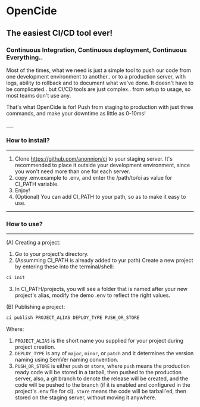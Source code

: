 # OpenCide
## The easiest CI/CD tool ever!
### Continuous Integration, Continuous deployment, Continuous Everything..
<p>Most of the times, what we need is just a simple tool to push our code from one development environment to another.. or to a production server, with logs, ability to rollback and to document what we've done. It doesn't have to be complicated.. but CI/CD tools are just complex.. from setup to usage, so most teams don't use any.</p>
<p>That's what OpenCide is for! Push from staging to production with just three commands, and make your downtime as little as 0-10ms! </p>
___

### How to install?
___

1. Clone https://github.com/anonnion/ci to your staging server. It's recommended to place it outside your development environment, since you won't need more than one for each server.
2. copy .env.example to .env, and enter the /path/to/ci as value for CI_PATH variable. 
3.   Enjoy!
4. (Optional) You can add CI_PATH to your path, so as to make it easy to use.
___
### How to use?
___
(A) Creating a project:
1. Go to your project's directory.
2. (Assumming CI_PATH is already added to yur path) Create a new project by entering these into the terminal/shell:
```bash
ci init
```
3. In CI_PATH/projects, you will see a folder that is named after your new project's alias, modify the demo .env to reflect the right values.

(B) Publishing a project:
```bash
ci publish PROJECT_ALIAS DEPLOY_TYPE PUSH_OR_STORE
```
Where:
1. `PROJECT_ALIAS` is the short name you supplied for your project during project creation.
2. `DEPLOY_TYPE` is any of `major`, `minor`, or `patch` and it determines the version naming using SemVer naming convention.
3. `PUSH_OR_STORE` is either `push` or `store`, where `push` means the production ready code will be stored in a tarball, then pushed to the production server, also, a git branch to denote the release will be created, and the code will be pushed to the branch (if it is enabled and configured in the project's .env file for ci). `store` means the code will be tarball'ed, then stored on the staging server, without moving it anywhere.